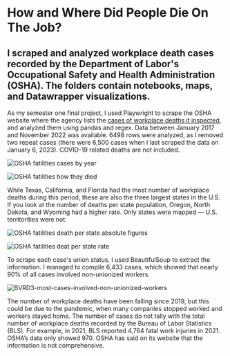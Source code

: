 # How and Where Did People Die On The Job?
I scraped and analyzed workplace death cases recorded by the Department of Labor's Occupational Safety and Health Administration (OSHA). The folders contain notebooks, maps, and Datawrapper visualizations. 
---------
As my semester one final project, I used Playwright to scrape the OSHA website where the agency lists the [cases of workplace deaths it inspected](https://www.osha.gov/fatalities), and analyzed them using pandas and regex. Data between January 2017 and November 2022 was available. 6498 rows were analyzed, as I removed two repeat cases (there were 6,500 cases when I last scraped the data on January 6, 2023). COVID-19 related deaths are not included.

![OSHA fatilities cases by year](https://user-images.githubusercontent.com/116761949/211128514-9a095ba3-deee-4d43-ae56-fd25be4c1e56.png)

![OSHA fatilities how they died](https://user-images.githubusercontent.com/116761949/211128525-6b6a6063-bc6c-4b37-a3f4-f49a488e7459.png)


While Texas, California, and Florida had the most number of workplace deaths during this period, these are also the three largest states in the U.S. If you look at the number of deaths per state population, Oregon, North Dakota, and Wyoming had a higher rate. Only states were mapped — U.S. territorities were not. 


![OSHA fatilities death per state absolute figures](https://user-images.githubusercontent.com/116761949/211128472-3c923c91-bc7b-4f0a-bd54-5d13597e6971.png)


![OSHA fatilities deat per state rate](https://user-images.githubusercontent.com/116761949/211128439-5ae8f038-350f-45d4-8a78-e476a16c4c0a.png)


To scrape each case's union status, I used BeautifulSoup to extract the information. I managed to compile 6,433 cases, which showed that nearly 90% of all cases involved non-unionized workers. 


![BVRD3-most-cases-involved-non-unionized-workers](https://user-images.githubusercontent.com/116761949/211128577-4399988a-8ae8-4d3b-8689-0c8c63139a72.png)


The number of workplace deaths have been falling since 2019, but this could be due to the pandemic, when many companies stopped worked and workers stayed home. The number of cases do not tally with the total number of workplace deaths recorded by the Bureau of Labor Statistics (BLS). For example, in 2021, BLS reported 4,764 fatal work injuries in 2021. OSHA’s data only showed 970. OSHA has said on its website that the information is not comprehensive.  
